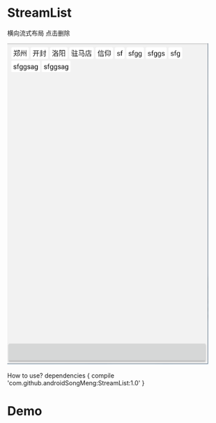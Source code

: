 # StreamList
横向流式布局 点击删除

![](https://github.com/androidSongMeng/StreamList/raw/master/1.png)

How to use?
	dependencies {
	        compile 'com.github.androidSongMeng:StreamList:1.0'
	}



# Demo


